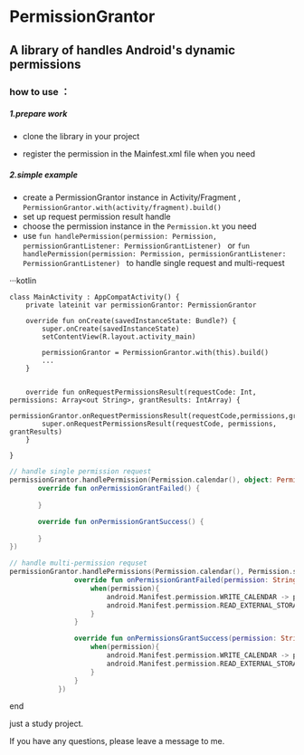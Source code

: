 # PermissionGrantor
## A library of handles Android's dynamic permissions





### how to use ：

##### 1.prepare work

* clone the library in your project 

* register the permission in the Mainfest.xml file when you need

  

##### 2.simple example

* create a PermissionGrantor instance  in Activity/Fragment , `PermissionGrantor.with(activity/fragment).build()`
* set up request permission result handle 
* choose the permission instance in the `Permission.kt`  you need
* use `fun handlePermission(permission: Permission, permissionGrantListener: PermissionGrantListener) `  or `fun handlePermission(permission: Permission, permissionGrantListener: PermissionGrantListener) `  to handle single request and multi-request

···kotlin 

```
class MainActivity : AppCompatActivity() {
    private lateinit var permissionGrantor: PermissionGrantor

    override fun onCreate(savedInstanceState: Bundle?) {
        super.onCreate(savedInstanceState)
        setContentView(R.layout.activity_main)

        permissionGrantor = PermissionGrantor.with(this).build()
        ...
    }
    
    
    override fun onRequestPermissionsResult(requestCode: Int, permissions: Array<out String>, grantResults: IntArray) {
        permissionGrantor.onRequestPermissionsResult(requestCode,permissions,grantResults)
    	super.onRequestPermissionsResult(requestCode, permissions, grantResults)
    }
   
}
```


```kotlin
// handle single permission request
permissionGrantor.handlePermission(Permission.calendar(), object: PermissionGrantListener{
       override fun onPermissionGrantFailed() {
                    
       }

       override fun onPermissionGrantSuccess() {
                    
       }
})
```

```kotlin
// handle multi-permission requset
permissionGrantor.handlePermissions(Permission.calendar(), Permission.storage(), permissionsGrantListener = object : PermissionsGrantListener {
                override fun onPermissionGrantFailed(permission: String) {
                    when(permission){
                        android.Manifest.permission.WRITE_CALENDAR -> println("  Failed    $permission")
                        android.Manifest.permission.READ_EXTERNAL_STORAGE -> println("  Failed    $permission")
                    }
                }

                override fun onPermissionsGrantSuccess(permission: String) {
                    when(permission){
                        android.Manifest.permission.WRITE_CALENDAR -> println("  Success    $permission")
                        android.Manifest.permission.READ_EXTERNAL_STORAGE -> println("  Success    $permission")
                    }
                }
            })
```

end

just a study project.

If you have any questions, please leave a message to me.
